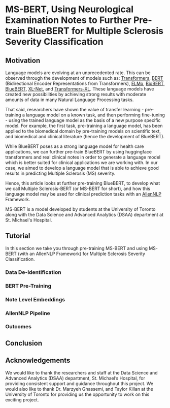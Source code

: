# MS-BERT, Using Neurological Examination Notes to Further Pre-train BlueBERT for Multiple Sclerosis Severity Classification

## Motivation
Language models are evolving at an unprecedented rate. This can be observed through the development of models such as: [Transformers](https://github.com/huggingface/transformers), [BERT](https://arxiv.org/abs/1810.04805) (Bidirectional Encoder Representations from Transformers), [ELMo](https://arxiv.org/abs/1802.05365), [BioBERT](https://arxiv.org/abs/1901.08746), [BlueBERT](https://github.com/ncbi-nlp/bluebert), [XL-Net](https://arxiv.org/abs/1906.08237), and [Transformers-XL](https://arxiv.org/abs/1901.02860). These language models have created new possibilities by achieving strong results with moderate amounts of data in many Natural Language Processing tasks. 

That said, researchers have shown the value of transfer learning - pre-training a language model on a known task, and then performing fine-tuning - using the trained language model as the basis of a new purpose specific model. For example, the first task, pre-training a language model, has been applied to the biomedical domain by pre-training models on scientific text, and biomedical and clinical literature (hence the development of BlueBERT).

While BlueBERT poses as a strong language model for health care applications, we can further pre-train BlueBERT by using huggingface transformers and real clinical notes in order to generate a language model which is better suited for clinical applications we are working with. In our case, we aimed to develop a language model that is able to achieve good results in predicting Multiple Sclerosis (MS) severity.

Hence, this article looks at further pre-training BlueBERT, to develop what we call Multiple Sclerosis-BERT (or MS-BERT for short), and how this language model may be used for clinical prediction tasks with an [AllenNLP](https://allennlp.org/) Framework.

MS-BERT is a model developed by students at the University of Toronto along with the Data Science and Advanced Analytics (DSAA) department at St. Michael's Hospital.

## Tutorial
In this section we take you through pre-training MS-BERT and using MS-BERT (with an AllenNLP Framework) for Multiple Sclerosis Severity Classification.

### Data De-Identification

### BERT Pre-Training

### Note Level Embeddings

### AllenNLP Pipeline

### Outcomes

## Conclusion

## Acknowledgements
We would like to thank the researchers and staff at the Data Science and Advanced Analytics (DSAA) department, St. Michael’s Hospital, for providing consistent support and guidance throughout this project. We would also like to thank Dr. Marzyeh Ghassemi, and Taylor Killan at the University of Toronto for providing us the opportunity to work on this exciting project.
